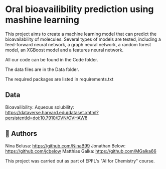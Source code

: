 # Oral bioavailibility prediction using mashine learning

This project aims to create a machine learning model that can predict the bioavailability of molecules. Several types of models are tested, including a feed-forward neural network, a graph neural network, a random forest model, an XGBoost model and a features neural network.

All our code can be found in the Code folder.

The data files are in the Data folder.

The required packages are listed in requirements.txt

## Data
Bioavailibility:
Aqueous solubility: https://dataverse.harvard.edu/dataset.xhtml?persistentId=doi:10.7910/DVN/OVHAW8


## 📖 Authors
Nina Belusa: https://github.com/NinaB99
Jonathan Below: https://github.com/jcbelow
Matthias Galka: https://github.com/MGalka66

This project was carried out as part of EPFL's "AI for Chemistry" course.

